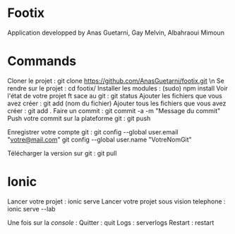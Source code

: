 # Footix

Application developped by Anas Guetarni, Gay Melvin, Albahraoui Mimoun

# Commands

Cloner le projet : git clone https://github.com/AnasGuetarni/footix.git \n
Se rendre sur le projet : cd footix/
Installer les modules : (sudo) npm install 
Voir l'état de votre projet ft sace au git : git status
Ajouter les fichiers que vous avez créer : git add (nom du fichier)
Ajouter tous les fichiers que vous avez créer : git add .
Faire un commit : git commit -a -m "Message du commit"
Push votre commit sur la plateforme git : git push

Enregistrer votre compte git : 
git config --global user.email "votre@mail.com"
git config --global user.name "VotreNomGit"

Télécharger la version sur git : git pull

# Ionic

Lancer votre projet : ionic serve
Lancer votre projet sous vision telephone : ionic serve --lab

Une fois sur la _console_ :
Quitter : quit
Logs : serverlogs
Restart : restart
